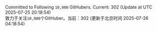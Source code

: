 Committed to Following `10,000` GitHubers. Current: <!-- FOLLOWING_COUNT -->302<!-- FOLLOWING_COUNT --> (Update at UTC <!-- LAST_UPDATED -->2025-07-25 20:18:54<!-- LAST_UPDATED -->)<br>
致力于关注`10,000`个GitHuber。当前：<!-- FOLLOWING_COUNT -->302<!-- FOLLOWING_COUNT --> (更新于北京时间 <!-- LAST_UPDATED_CST -->2025-07-26 04:18:54<!-- LAST_UPDATED_CST -->)

